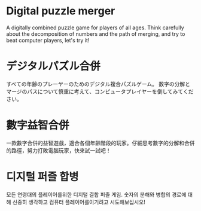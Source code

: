 # Digital puzzle merger

A digitally combined puzzle game for players of all ages. Think carefully about the decomposition of numbers and the path of merging, and try to beat computer players, let's try it!

# デジタルパズル合併

すべての年齢のプレーヤーのためのデジタル複合パズルゲーム。 数字の分解とマージのパスについて慎重に考えて、コンピュータプレイヤーを倒してみてください。

# 數字益智合併

一款數字合併的益智遊戲，適合各個年齡階段的玩家。仔細思考數字的分解和合併的路徑，努力打敗電腦玩家，快來試一試吧！

# 디지털 퍼즐 합병

모든 연령대의 플레이어를위한 디지털 결합 퍼즐 게임. 숫자의 분해와 병합의 경로에 대해 신중히 생각하고 컴퓨터 플레이어를이기려고 시도해보십시오!
